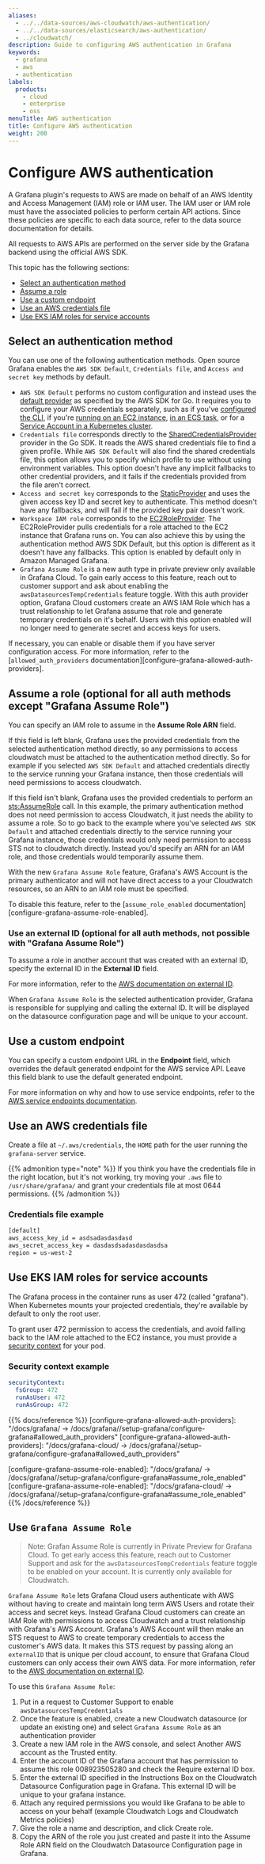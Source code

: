 ```yaml
---
aliases:
  - ../../data-sources/aws-cloudwatch/aws-authentication/
  - ../../data-sources/elasticsearch/aws-authentication/
  - ../cloudwatch/
description: Guide to configuring AWS authentication in Grafana
keywords:
  - grafana
  - aws
  - authentication
labels:
  products:
    - cloud
    - enterprise
    - oss
menuTitle: AWS authentication
title: Configure AWS authentication
weight: 200
---
```


# Configure AWS authentication

A Grafana plugin's requests to AWS are made on behalf of an AWS Identity and Access Management (IAM) role or IAM user.
The IAM user or IAM role must have the associated policies to perform certain API actions.
Since these policies are specific to each data source, refer to the data source documentation for details.

All requests to AWS APIs are performed on the server side by the Grafana backend using the official AWS SDK.

This topic has the following sections:

- [Select an authentication method](#select-an-authentication-method)
- [Assume a role](#assume-a-role)
- [Use a custom endpoint](#use-a-custom-endpoint)
- [Use an AWS credentials file](#use-an-aws-credentials-file)
- [Use EKS IAM roles for service accounts](#use-eks-iam-roles-for-service-accounts)

## Select an authentication method

You can use one of the following authentication methods.
Open source Grafana enables the `AWS SDK Default`, `Credentials file`, and `Access and secret key` methods by default.

- `AWS SDK Default` performs no custom configuration and instead uses the [default provider](https://docs.aws.amazon.com/sdk-for-go/v1/developer-guide/configuring-sdk.html) as specified by the AWS SDK for Go.
  It requires you to configure your AWS credentials separately, such as if you've [configured the CLI](https://docs.aws.amazon.com/cli/latest/userguide/cli-configure-files.html), if you're [running on an EC2 instance](https://docs.aws.amazon.com/AWSEC2/latest/UserGuide/iam-roles-for-amazon-ec2.html), [in an ECS task](https://docs.aws.amazon.com/AmazonECS/latest/developerguide/task-iam-roles.html), or for a [Service Account in a Kubernetes cluster](https://docs.aws.amazon.com/eks/latest/userguide/iam-roles-for-service-accounts.html).
- `Credentials file` corresponds directly to the [SharedCredentialsProvider](https://docs.aws.amazon.com/sdk-for-go/api/aws/credentials/#SharedCredentialsProvider) provider in the Go SDK.
  It reads the AWS shared credentials file to find a given profile.
  While `AWS SDK Default` will also find the shared credentials file, this option allows you to specify which profile to use without using environment variables.
  This option doesn't have any implicit fallbacks to other credential providers, and it fails if the credentials provided from the file aren't correct.
- `Access and secret key` corresponds to the [StaticProvider](https://docs.aws.amazon.com/sdk-for-go/api/aws/credentials/#StaticProvider) and uses the given access key ID and secret key to authenticate.
  This method doesn't have any fallbacks, and will fail if the provided key pair doesn't work.
- `Workspace IAM role` corresponds to the [EC2RoleProvider](https://docs.aws.amazon.com/sdk-for-go/api/aws/credentials/ec2rolecreds/#EC2RoleProvider).
  The EC2RoleProvider pulls credentials for a role attached to the EC2 instance that Grafana runs on.
  You can also achieve this by using the authentication method AWS SDK Default, but this option is different as it doesn't have any fallbacks.
  This option is enabled by default only in Amazon Managed Grafana.
- `Grafana Assume Role` is a new auth type in private preview only available in Grafana Cloud. To gain early access to this feature, reach out to customer support and ask about enabling the `awsDatasourcesTempCredentials` feature toggle. With this auth provider option, Grafana Cloud customers create an AWS IAM Role which has a trust relationship to let Grafana assume that role and generate temporary credentials on it's behalf. Users with this option enabled will no longer need to generate secret and access keys for users.

If necessary, you can enable or disable them if you have server configuration access.
For more information, refer to the [`allowed_auth_providers` documentation][configure-grafana-allowed-auth-providers].

## Assume a role (optional for all auth methods except "Grafana Assume Role")

You can specify an IAM role to assume in the **Assume Role ARN** field.

If this field is left blank, Grafana uses the provided credentials from the selected authentication method directly, so any permissions to access cloudwatch must be attached to the authentication method directly. So for example if you selected `AWS SDK Default` and attached credentials directly to the service running your Grafana instance, then those credentials will need permissions to access cloudwatch.

If this field isn't blank, Grafana uses the provided credentials to perform an [sts:AssumeRole](https://docs.aws.amazon.com/STS/latest/APIReference/API_AssumeRole.html) call. In this example, the primary authentication method does not need permission to access Cloudwatch, it just needs the ability to assume a role. So to go back to the example where you've selected `AWS SDK Default` and attached credentials directly to the service running your Grafana instance, those credentials would only need permission to access STS not to cloudwatch directly. Instead you'd specify an ARN for an IAM role, and those credentials would temporarily assume them.

With the new `Grafana Assume Role` feature, Grafana's AWS Account is the primary authenticator and will not have direct access to a your Cloudwatch resources, so an ARN to an IAM role must be specified.

To disable this feature, refer to the [`assume_role_enabled` documentation][configure-grafana-assume-role-enabled].

### Use an external ID (optional for all auth methods, not possible with "Grafana Assume Role")

To assume a role in another account that was created with an external ID, specify the external ID in the **External ID** field.

For more information, refer to the [AWS documentation on external ID](https://docs.aws.amazon.com/IAM/latest/UserGuide/id_roles_create_for-user_externalid.html).

When `Grafana Assume Role` is the selected authentication provider, Grafana is responsible for supplying and calling the external ID. It will be displayed on the datasource configuration page and will be unique to your account.

## Use a custom endpoint

You can specify a custom endpoint URL in the **Endpoint** field, which overrides the default generated endpoint for the AWS service API.
Leave this field blank to use the default generated endpoint.

For more information on why and how to use service endpoints, refer to the [AWS service endpoints documentation](https://docs.aws.amazon.com/general/latest/gr/rande.html).

## Use an AWS credentials file

Create a file at `~/.aws/credentials`, the `HOME` path for the user running the `grafana-server` service.

{{% admonition type="note" %}}
If you think you have the credentials file in the right location, but it's not working, try moving your `.aws` file to `/usr/share/grafana/` and grant your credentials file at most 0644 permissions.
{{% /admonition %}}

### Credentials file example

```bash
[default]
aws_access_key_id = asdsadasdasdasd
aws_secret_access_key = dasdasdsadasdasdasdsa
region = us-west-2
```

## Use EKS IAM roles for service accounts

The Grafana process in the container runs as user 472 (called "grafana").
When Kubernetes mounts your projected credentials, they're available by default to only the root user.

To grant user 472 permission to access the credentials, and avoid falling back to the IAM role attached to the EC2 instance, you must provide a [security context](https://kubernetes.io/docs/tasks/configure-pod-container/security-context/) for your pod.

### Security context example

```yaml
securityContext:
  fsGroup: 472
  runAsUser: 472
  runAsGroup: 472
```

{{% docs/reference %}}
[configure-grafana-allowed-auth-providers]: "/docs/grafana/ -> /docs/grafana/<GRAFANA VERSION>/setup-grafana/configure-grafana#allowed_auth_providers"
[configure-grafana-allowed-auth-providers]: "/docs/grafana-cloud/ -> /docs/grafana/<GRAFANA VERSION>/setup-grafana/configure-grafana#allowed_auth_providers"

[configure-grafana-assume-role-enabled]: "/docs/grafana/ -> /docs/grafana/<GRAFANA VERSION>/setup-grafana/configure-grafana#assume_role_enabled"
[configure-grafana-assume-role-enabled]: "/docs/grafana-cloud/ -> /docs/grafana/<GRAFANA VERSION>/setup-grafana/configure-grafana#assume_role_enabled"
{{% /docs/reference %}}

## Use `Grafana Assume Role`

> Note: Grafan Assume Role is currently in Private Preview for Grafana Cloud. To get early access this feature, reach out to Customer Support and ask for the `awsDatasourcesTempCredentials` feature toggle to be enabled on your account. It is currently only available for Cloudwatch.

`Grafana Assume Role` lets Grafana Cloud users authenticate with AWS without having to create and maintain long term AWS Users and rotate their access and secret keys. Instead Grafana Cloud customers can create an IAM Role with permissions to access Cloudwatch and a trust relationship with Grafana's AWS Account. Grafana's AWS Account will then make an STS request to AWS to create temporary credentials to access the customer's AWS data. It makes this STS request by passing along an `externalID` that is unique per cloud account, to ensure that Grafana Cloud customers can only access their own AWS data. For more information, refer to the [AWS documentation on external ID](https://docs.aws.amazon.com/IAM/latest/UserGuide/id_roles_create_for-user_externalid.html).

To use this `Grafana Assume Role`:

1. Put in a request to Customer Support to enable `awsDatasourcesTempCredentials`
2. Once the feature is enabled, create a new Cloudwatch datasource (or update an existing one) and select `Grafana Assume Role` as an authentication provider
3. Create a new IAM role in the AWS console, and select Another AWS account as the Trusted entity.
4. Enter the account ID of the Grafana account that has permission to assume this role 008923505280 and check the Require external ID box.
5. Enter the external ID specified in the Instructions Box on the Cloudwatch Datasource Configuration page in Grafana. This external ID will be unique to your grafana instance.
6. Attach any required permissions you would like Grafana to be able to access on your behalf (example Cloudwatch Logs and Cloudwatch Metrics policies)
7. Give the role a name and description, and click Create role.
8. Copy the ARN of the role you just created and paste it into the Assume Role ARN field on the Cloudwatch Datasource Configuration page in Grafana.
